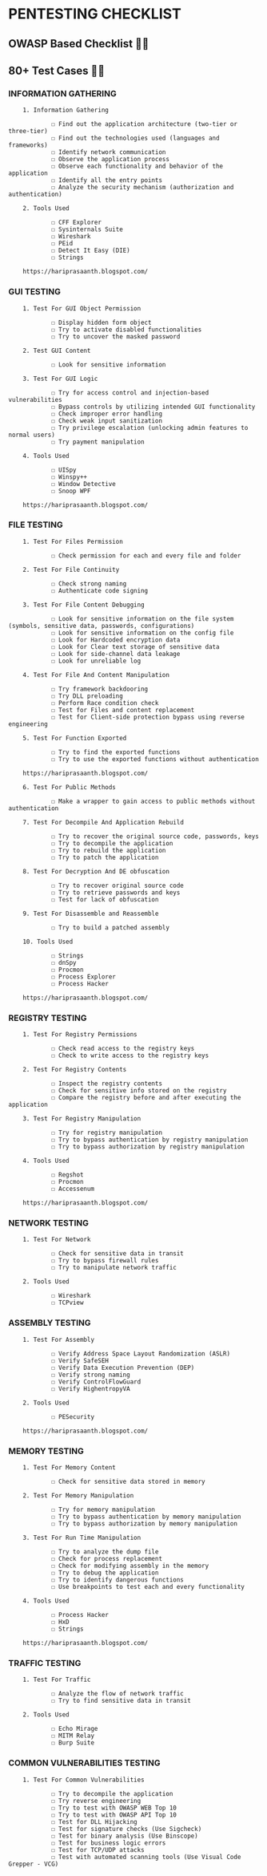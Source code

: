 # PENTESTING CHECKLIST

## OWASP Based Checklist 🌟🌟
## 80+ Test Cases 🚀🚀

### INFORMATION GATHERING

        1. Information Gathering

                ☐ Find out the application architecture (two-tier or three-tier)
                ☐ Find out the technologies used (languages and frameworks)
                ☐ Identify network communication
                ☐ Observe the application process
                ☐ Observe each functionality and behavior of the application
                ☐ Identify all the entry points
                ☐ Analyze the security mechanism (authorization and authentication)

        2. Tools Used

                ☐ CFF Explorer
                ☐ Sysinternals Suite
                ☐ Wireshark
                ☐ PEid
                ☐ Detect It Easy (DIE)
                ☐ Strings

        https://hariprasaanth.blogspot.com/

### GUI TESTING

        1. Test For GUI Object Permission

                ☐ Display hidden form object
                ☐ Try to activate disabled functionalities
                ☐ Try to uncover the masked password

        2. Test GUI Content

                ☐ Look for sensitive information

        3. Test For GUI Logic

                ☐ Try for access control and injection-based vulnerabilities
                ☐ Bypass controls by utilizing intended GUI functionality
                ☐ Check improper error handling
                ☐ Check weak input sanitization
                ☐ Try privilege escalation (unlocking admin features to normal users)
                ☐ Try payment manipulation

        4. Tools Used

                ☐ UISpy
                ☐ Winspy++
                ☐ Window Detective
                ☐ Snoop WPF

        https://hariprasaanth.blogspot.com/

### FILE TESTING

        1. Test For Files Permission

                ☐ Check permission for each and every file and folder

        2. Test For File Continuity

                ☐ Check strong naming
                ☐ Authenticate code signing

        3. Test For File Content Debugging

                ☐ Look for sensitive information on the file system (symbols, sensitive data, passwords, configurations)
                ☐ Look for sensitive information on the config file
                ☐ Look for Hardcoded encryption data
                ☐ Look for Clear text storage of sensitive data
                ☐ Look for side-channel data leakage
                ☐ Look for unreliable log

        4. Test For File And Content Manipulation

                ☐ Try framework backdooring
                ☐ Try DLL preloading
                ☐ Perform Race condition check
                ☐ Test for Files and content replacement
                ☐ Test for Client-side protection bypass using reverse engineering

        5. Test For Function Exported

                ☐ Try to find the exported functions
                ☐ Try to use the exported functions without authentication

        https://hariprasaanth.blogspot.com/

        6. Test For Public Methods

                ☐ Make a wrapper to gain access to public methods without authentication

        7. Test For Decompile And Application Rebuild

                ☐ Try to recover the original source code, passwords, keys
                ☐ Try to decompile the application
                ☐ Try to rebuild the application
                ☐ Try to patch the application

        8. Test For Decryption And DE obfuscation

                ☐ Try to recover original source code
                ☐ Try to retrieve passwords and keys
                ☐ Test for lack of obfuscation

        9. Test For Disassemble and Reassemble

                ☐ Try to build a patched assembly

        10. Tools Used

                ☐ Strings
                ☐ dnSpy
                ☐ Procmon
                ☐ Process Explorer
                ☐ Process Hacker

        https://hariprasaanth.blogspot.com/

### REGISTRY TESTING

        1. Test For Registry Permissions

                ☐ Check read access to the registry keys
                ☐ Check to write access to the registry keys

        2. Test For Registry Contents

                ☐ Inspect the registry contents
                ☐ Check for sensitive info stored on the registry
                ☐ Compare the registry before and after executing the application

        3. Test For Registry Manipulation

                ☐ Try for registry manipulation
                ☐ Try to bypass authentication by registry manipulation
                ☐ Try to bypass authorization by registry manipulation

        4. Tools Used

                ☐ Regshot
                ☐ Procmon
                ☐ Accessenum

        https://hariprasaanth.blogspot.com/

### NETWORK TESTING

        1. Test For Network

                ☐ Check for sensitive data in transit
                ☐ Try to bypass firewall rules
                ☐ Try to manipulate network traffic

        2. Tools Used

                ☐ Wireshark
                ☐ TCPview

### ASSEMBLY TESTING

        1. Test For Assembly

                ☐ Verify Address Space Layout Randomization (ASLR)
                ☐ Verify SafeSEH
                ☐ Verify Data Execution Prevention (DEP)
                ☐ Verify strong naming
                ☐ Verify ControlFlowGuard
                ☐ Verify HighentropyVA

        2. Tools Used

                ☐ PESecurity

        https://hariprasaanth.blogspot.com/

### MEMORY TESTING

        1. Test For Memory Content

                ☐ Check for sensitive data stored in memory

        2. Test For Memory Manipulation

                ☐ Try for memory manipulation
                ☐ Try to bypass authentication by memory manipulation
                ☐ Try to bypass authorization by memory manipulation

        3. Test For Run Time Manipulation

                ☐ Try to analyze the dump file
                ☐ Check for process replacement
                ☐ Check for modifying assembly in the memory
                ☐ Try to debug the application
                ☐ Try to identify dangerous functions
                ☐ Use breakpoints to test each and every functionality

        4. Tools Used

                ☐ Process Hacker
                ☐ HxD
                ☐ Strings

        https://hariprasaanth.blogspot.com/

### TRAFFIC TESTING

        1. Test For Traffic

                ☐ Analyze the flow of network traffic
                ☐ Try to find sensitive data in transit

        2. Tools Used

                ☐ Echo Mirage
                ☐ MITM Relay
                ☐ Burp Suite

### COMMON VULNERABILITIES TESTING

        1. Test For Common Vulnerabilities

                ☐ Try to decompile the application
                ☐ Try reverse engineering
                ☐ Try to test with OWASP WEB Top 10
                ☐ Try to test with OWASP API Top 10
                ☐ Test for DLL Hijacking
                ☐ Test for signature checks (Use Sigcheck)
                ☐ Test for binary analysis (Use Binscope)
                ☐ Test for business logic errors
                ☐ Test for TCP/UDP attacks
                ☐ Test with automated scanning tools (Use Visual Code Grepper - VCG)
